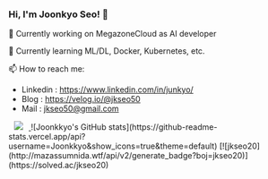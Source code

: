 ### Hi, I'm Joonkyo Seo! 👋
🔭 Currently working on MegazoneCloud as AI developer


🌱 Currently learning ML/DL, Docker, Kubernetes, etc.


📫 How to reach me:
 - Linkedin : https://www.linkedin.com/in/junkyo/ 
 - Blog : https://velog.io/@jkseo50
 - Mail : jkseo50@gmail.com
<a href="https://velog.io/@jkseo50">
    <img 
        src="http://img.shields.io/badge/-velog-0?style=flat&logo=Vector Logo Zone&link=https://velog.io/@jkseo50"
        style="height : auto; margin-left : 10px; margin-right : 10px;"/>
</a>
![Joonkkyo's GitHub stats](https://github-readme-stats.vercel.app/api?username=Joonkkyo&show_icons=true&theme=default)
[![jkseo20](http://mazassumnida.wtf/api/v2/generate_badge?boj=jkseo20)](https://solved.ac/jkseo20)
